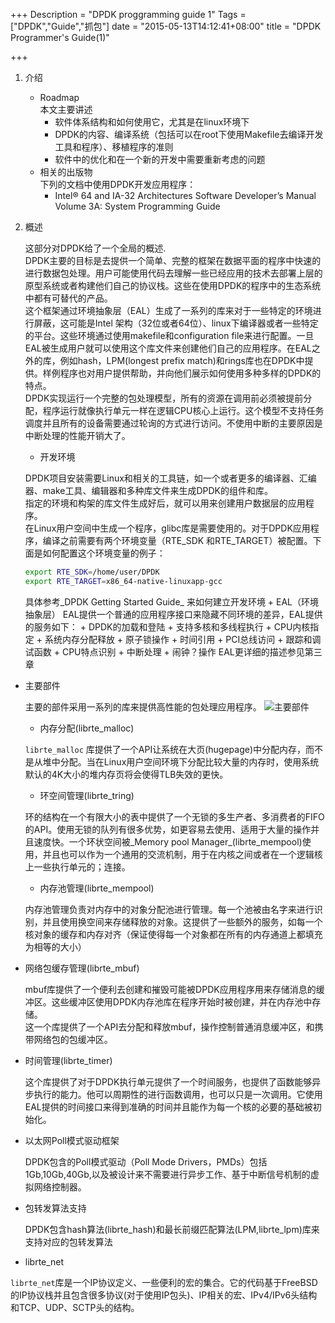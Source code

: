 +++
Description = "DPDK proggramming guide 1"
Tags = ["DPDK","Guide","抓包"]
date = "2015-05-13T14:12:41+08:00"
title = "DPDK Programmer's Guide(1)"

+++
1. 介绍 

	* Roadmap  
		本文主要讲述
   		+ 软件体系结构和如何使用它，尤其是在linux环境下 
   		+ DPDK的内容、编译系统（包括可以在root下使用Makefile去编译开发工具和程序）、移植程序的准则
   		+ 软件中的优化和在一个新的开发中需要重新考虑的问题   
	* 相关的出版物  
   		下列的文档中使用DPDK开发应用程序：  
    	+ Intel® 64 and IA-32 Architectures Software Developer’s Manual Volume 3A: System Programming Guide

2. 概述

	这部分对DPDK给了一个全局的概述.  
	DPDK主要的目标是去提供一个简单、完整的框架在数据平面的程序中快速的进行数据包处理。用户可能使用代码去理解一些已经应用的技术去部署上层的原型系统或者构建他们自己的协议栈。这些在使用DPDK的程序中的生态系统中都有可替代的产品。  
	这个框架通过环境抽象层（EAL）生成了一系列的库来对于一些特定的环境进行屏蔽，这可能是Intel 架构（32位或者64位）、linux下编译器或者一些特定的平台。这些环境通过使用makefile和configuration file来进行配置。一旦EAL被生成用户就可以使用这个库文件来创建他们自己的应用程序。在EAL之外的库，例如hash，LPM(longest prefix match)和rings库也在DPDK中提供。样例程序也对用户提供帮助，并向他们展示如何使用多种多样的DPDK的特点。  
	DPDK实现运行一个完整的包处理模型，所有的资源在调用前必须被提前分配，程序运行就像执行单元一样在逻辑CPU核心上运行。这个模型不支持任务调度并且所有的设备需要通过轮询的方式进行访问。不使用中断的主要原因是中断处理的性能开销大了。

	* 开发环境  

  	DPDK项目安装需要Linux和相关的工具链，如一个或者更多的编译器、汇编器、make工具、编辑器和多种库文件来生成DPDK的组件和库。  
  	指定的环境和构架的库文件生成好后，就可以用来创建用户数据层的应用程序。  
  	在Linux用户空间中生成一个程序，glibc库是需要使用的。对于DPDK应用程序，编译之前需要有两个环境变量（RTE_SDK 和RTE_TARGET）被配置。下面是如何配置这个环境变量的例子：  
  	```bash
	export RTE_SDK=/home/user/DPDK
	export RTE_TARGET=x86_64-native-linuxapp-gcc	
  	```
  	具体参考_DPDK Getting Started Guide_ 来如何建立开发环境
  		+ EAL（环境抽象层）
  		EAL提供一个普通的应用程序接口来隐藏不同环境的差异，EAL提供的服务如下：
  		+ DPDK的加载和登陆
  		+ 支持多核和多线程执行
  		+ CPU内核指定
  		+ 系统内存分配释放
  		+ 原子锁操作
  		+ 时间引用
  		+ PCI总线访问
  		+ 跟踪和调试函数
  		+ CPU特点识别
  		+ 中断处理
  		+ 闹钟？操作
  	EAL更详细的描述参见第三章

  * 主要部件

  	主要的部件采用一系列的库来提供高性能的包处理应用程序。
  	![主要部件](http://dpdk.org/doc/guides/_images/architecture-overview.svg)

  	+ 内存分配(librte_malloc)
		
	`librte_malloc` 库提供了一个API让系统在大页(hugepage)中分配内存，而不是从堆中分配。当在Linux用户空间环境下分配比较大量的内存时，使用系统默认的4K大小的堆内存页将会使得TLB失效的更快。

  	+ 环空间管理(librte_tring)

  	环的结构在一个有限大小的表中提供了一个无锁的多生产者、多消费者的FIFO的API。使用无锁的队列有很多优势，如更容易去使用、适用于大量的操作并且速度快。一个环状空间被_Memory pool Manager_(librte_mempool)使用，并且也可以作为一个通用的交流机制，用于在内核之间或者在一个逻辑核上一些执行单元的；连接。

  	+ 内存池管理(librte_mempool)

  	内存池管理负责对内存中的对象分配池进行管理。每一个池被由名字来进行识别，并且使用换空间来存储释放的对象。这提供了一些额外的服务，如每一个核对象的缓存和内存对齐（保证使得每一个对象都在所有的内存通道上都填充为相等的大小）

  + 网络包缓存管理(librte_mbuf)

  	mbuf库提供了一个便利去创建和摧毁可能被DPDK应用程序用来存储消息的缓冲区。这些缓冲区使用DPDK内存池库在程序开始时被创建，并在内存池中存储。  
  	这一个库提供了一个API去分配和释放mbuf，操作控制普通消息缓冲区，和携带网络包的包缓冲区。

  + 时间管理(librte_timer)

  	这个库提供了对于DPDK执行单元提供了一个时间服务，也提供了函数能够异步执行的能力。他可以周期性的进行函数调用，也可以只是一次调用。它使用EAL提供的时间接口来得到准确的时间并且能作为每一个核的必要的基础被初始化。

  * 以太网Poll模式驱动框架

  	DPDK包含的Poll模式驱动（Poll Mode Drivers，PMDs）包括1Gb,10Gb,40Gb,以及被设计来不需要进行异步工作、基于中断信号机制的虚拟网络控制器。

  * 包转发算法支持

  	DPDK包含hash算法(librte_hash)和最长前缀匹配算法(LPM,librte_lpm)库来支持对应的包转发算法

  *  librte_net

  `librte_net`库是一个IP协议定义、一些便利的宏的集合。它的代码基于FreeBSD的IP协议栈并且包含很多协议(对于使用IP包头)、IP相关的宏、IPv4/IPv6头结构和TCP、UDP、SCTP头的结构。
